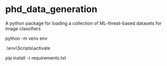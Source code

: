 # phd_data_generation
A python package for loading a collection of ML-threat-based datasets for image classifiers

python -m venv env

.\env\Scripts\activate

pip install -r requirements.txt